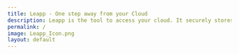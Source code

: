 ```yaml
---
title: Leapp - One step away from your Cloud
description: Leapp is the tool to access your cloud. It securely stores your access information and generates temporary credential sets to access AWS and Azure Cloud environments. It manage AWS Single Sign-On and access to EC2 instances through SSM 
permalink: /
image: Leapp_Icon.png
layout: default
---
```

